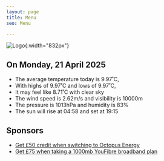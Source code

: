 ```yaml
---
layout: page
title: Menu
seo: Menu

---
```


![Logo](/images/logo.jpg){:width="832px"}

<!-- weather_marker starts -->
## On Monday, 21 April 2025

- The average temperature today is 9.97˚C,
- With highs of 9.97˚C and lows of 9.97˚C,
- It may feel like 8.71˚C with clear sky
- The wind speed is 2.62m/s and visibility is 10000m
- The pressure is 1013hPa and humidity is 83%
- The sun will rise at 04:58 and set at 19:15

<!-- weather_marker ends -->

## Sponsors

- [Get £50 credit when switching to Octopus Energy](https://bit.ly/3oD1nnS)
- [Get £75 when taking a 1000mb YouFibre broadband plan](https://aklam.io/91zWhU?)
